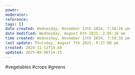 ```yaml
---
power: 
moderator: 
reference: 
tags: []
date created: Wednesday, November 13th 2024, 7:58:16 pm
date modified: Wednesday, August 6th 2025, 2:05:19 am
time created: Wednesday, November 13th 2024, 7:58:16 pm
last update: Thursday, August 7th 2025, 9:27:08 pm
created: 2024-11-13T14:58
updated: 2025-08-06T14:15
---
```

#vegetables #crops  #greens


